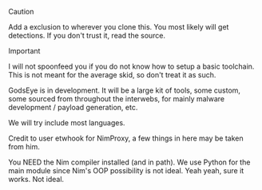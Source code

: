 > [!CAUTION]
> Add a exclusion to wherever you clone this. You most likely will get detections. 
> If you don't trust it, read the source.

> [!IMPORTANT]
> I will not spoonfeed you if you do not know how to setup a basic toolchain.
> This is not meant for the average skid, so don't treat it as such.

GodsEye is in development. It will be a large kit of tools, some custom, some sourced from throughout the interwebs, for mainly malware development / payload generation, etc.

We will try include most languages.


Credit to user etwhook for NimProxy, a few things in here may be taken from him. 

You NEED the Nim compiler installed (and in path).
We use Python for the main module since Nim's OOP possibility is not ideal.
Yeah yeah, sure it works. Not ideal.

